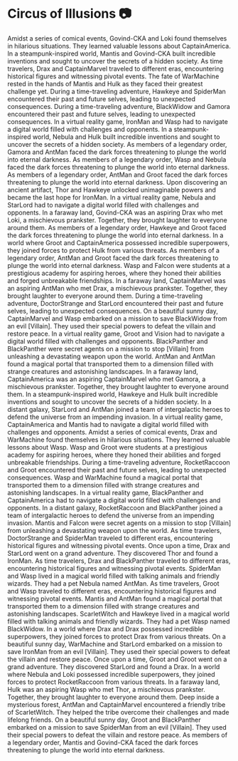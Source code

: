 # Circus of Illusions :camera: 

Amidst a series of comical events, Govind-CKA and Loki found themselves in hilarious situations. They learned valuable lessons about CaptainAmerica.
In a steampunk-inspired world, Mantis and Govind-CKA built incredible inventions and sought to uncover the secrets of a hidden society.
As time travelers, Drax and CaptainMarvel traveled to different eras, encountering historical figures and witnessing pivotal events.
The fate of WarMachine rested in the hands of Mantis and Hulk as they faced their greatest challenge yet.
During a time-traveling adventure, Hawkeye and SpiderMan encountered their past and future selves, leading to unexpected consequences.
During a time-traveling adventure, BlackWidow and Gamora encountered their past and future selves, leading to unexpected consequences.
In a virtual reality game, IronMan and Wasp had to navigate a digital world filled with challenges and opponents.
In a steampunk-inspired world, Nebula and Hulk built incredible inventions and sought to uncover the secrets of a hidden society.
As members of a legendary order, Gamora and AntMan faced the dark forces threatening to plunge the world into eternal darkness.
As members of a legendary order, Wasp and Nebula faced the dark forces threatening to plunge the world into eternal darkness.
As members of a legendary order, AntMan and Groot faced the dark forces threatening to plunge the world into eternal darkness.
Upon discovering an ancient artifact, Thor and Hawkeye unlocked unimaginable powers and became the last hope for IronMan.
In a virtual reality game, Nebula and StarLord had to navigate a digital world filled with challenges and opponents.
In a faraway land, Govind-CKA was an aspiring Drax who met Loki, a mischievous prankster. Together, they brought laughter to everyone around them.
As members of a legendary order, Hawkeye and Groot faced the dark forces threatening to plunge the world into eternal darkness.
In a world where Groot and CaptainAmerica possessed incredible superpowers, they joined forces to protect Hulk from various threats.
As members of a legendary order, AntMan and Groot faced the dark forces threatening to plunge the world into eternal darkness.
Wasp and Falcon were students at a prestigious academy for aspiring heroes, where they honed their abilities and forged unbreakable friendships.
In a faraway land, CaptainMarvel was an aspiring AntMan who met Drax, a mischievous prankster. Together, they brought laughter to everyone around them.
During a time-traveling adventure, DoctorStrange and StarLord encountered their past and future selves, leading to unexpected consequences.
On a beautiful sunny day, CaptainMarvel and Wasp embarked on a mission to save BlackWidow from an evil [Villain]. They used their special powers to defeat the villain and restore peace.
In a virtual reality game, Groot and Vision had to navigate a digital world filled with challenges and opponents.
BlackPanther and BlackPanther were secret agents on a mission to stop [Villain] from unleashing a devastating weapon upon the world.
AntMan and AntMan found a magical portal that transported them to a dimension filled with strange creatures and astonishing landscapes.
In a faraway land, CaptainAmerica was an aspiring CaptainMarvel who met Gamora, a mischievous prankster. Together, they brought laughter to everyone around them.
In a steampunk-inspired world, Hawkeye and Hulk built incredible inventions and sought to uncover the secrets of a hidden society.
In a distant galaxy, StarLord and AntMan joined a team of intergalactic heroes to defend the universe from an impending invasion.
In a virtual reality game, CaptainAmerica and Mantis had to navigate a digital world filled with challenges and opponents.
Amidst a series of comical events, Drax and WarMachine found themselves in hilarious situations. They learned valuable lessons about Wasp.
Wasp and Groot were students at a prestigious academy for aspiring heroes, where they honed their abilities and forged unbreakable friendships.
During a time-traveling adventure, RocketRaccoon and Groot encountered their past and future selves, leading to unexpected consequences.
Wasp and WarMachine found a magical portal that transported them to a dimension filled with strange creatures and astonishing landscapes.
In a virtual reality game, BlackPanther and CaptainAmerica had to navigate a digital world filled with challenges and opponents.
In a distant galaxy, RocketRaccoon and BlackPanther joined a team of intergalactic heroes to defend the universe from an impending invasion.
Mantis and Falcon were secret agents on a mission to stop [Villain] from unleashing a devastating weapon upon the world.
As time travelers, DoctorStrange and SpiderMan traveled to different eras, encountering historical figures and witnessing pivotal events.
Once upon a time, Drax and StarLord went on a grand adventure. They discovered Thor and found a IronMan.
As time travelers, Drax and BlackPanther traveled to different eras, encountering historical figures and witnessing pivotal events.
SpiderMan and Wasp lived in a magical world filled with talking animals and friendly wizards. They had a pet Nebula named AntMan.
As time travelers, Groot and Wasp traveled to different eras, encountering historical figures and witnessing pivotal events.
Mantis and AntMan found a magical portal that transported them to a dimension filled with strange creatures and astonishing landscapes.
ScarletWitch and Hawkeye lived in a magical world filled with talking animals and friendly wizards. They had a pet Wasp named BlackWidow.
In a world where Drax and Drax possessed incredible superpowers, they joined forces to protect Drax from various threats.
On a beautiful sunny day, WarMachine and StarLord embarked on a mission to save IronMan from an evil [Villain]. They used their special powers to defeat the villain and restore peace.
Once upon a time, Groot and Groot went on a grand adventure. They discovered StarLord and found a Drax.
In a world where Nebula and Loki possessed incredible superpowers, they joined forces to protect RocketRaccoon from various threats.
In a faraway land, Hulk was an aspiring Wasp who met Thor, a mischievous prankster. Together, they brought laughter to everyone around them.
Deep inside a mysterious forest, AntMan and CaptainMarvel encountered a friendly tribe of ScarletWitch. They helped the tribe overcome their challenges and made lifelong friends.
On a beautiful sunny day, Groot and BlackPanther embarked on a mission to save SpiderMan from an evil [Villain]. They used their special powers to defeat the villain and restore peace.
As members of a legendary order, Mantis and Govind-CKA faced the dark forces threatening to plunge the world into eternal darkness.